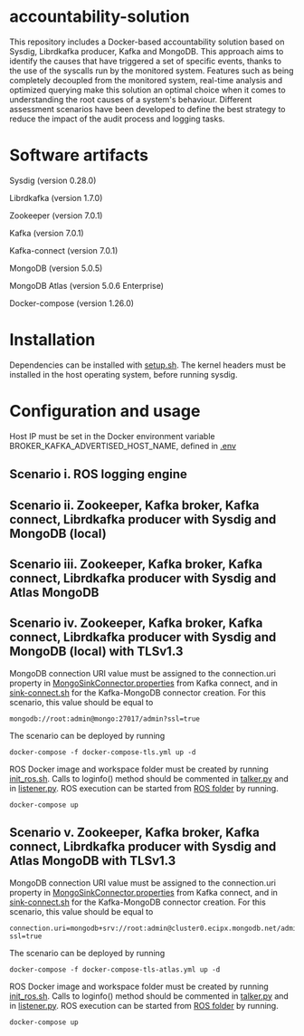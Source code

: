 # accountability-solution
This repository includes a Docker-based accountability solution based on Sysdig, Librdkafka producer, Kafka and MongoDB. This approach aims to identify the causes that have triggered a set of specific events, thanks to the use of the syscalls run by the monitored system. Features such as being completely decoupled from the monitored system, real-time analysis and optimized querying make this solution an optimal choice when it comes to understanding the root causes of a system's behaviour. Different assessment scenarios have been developed to define the best strategy to reduce the impact of the audit process and logging tasks.

# Software artifacts
Sysdig (version 0.28.0)

Librdkafka (version 1.7.0)

Zookeeper (version 7.0.1)

Kafka (version 7.0.1)

Kafka-connect (version 7.0.1)

MongoDB (version 5.0.5)

MongoDB Atlas (version 5.0.6 Enterprise)

Docker-compose (version 1.26.0)

# Installation
Dependencies can be installed with [setup.sh](https://github.com/inflfb00/accountability-docker-solution/blob/main/setup.sh).
The kernel headers must be installed in the host operating system, before running sysdig.

# Configuration and usage
Host IP must be set in the Docker environment variable BROKER_KAFKA_ADVERTISED_HOST_NAME, defined in [.env](https://github.com/inflfb00/accountability-docker-solution/blob/main/.env#L13)
## Scenario i. ROS logging engine

## Scenario ii. Zookeeper, Kafka broker, Kafka connect, Librdkafka producer with Sysdig and MongoDB (local)

## Scenario iii. Zookeeper, Kafka broker, Kafka connect, Librdkafka producer with Sysdig and Atlas MongoDB

## Scenario iv. Zookeeper, Kafka broker, Kafka connect, Librdkafka producer with Sysdig and MongoDB (local) with TLSv1.3
MongoDB connection URI value must be assigned to the connection.uri property in [MongoSinkConnector.properties](https://github.com/inflfb00/accountability-docker-solution/blob/main/mongodb-kafka-connect/etc/MongoSinkConnector.properties) from Kafka connect, and in [sink-connect.sh](https://github.com/inflfb00/accountability-docker-solution/blob/main/kafka/scripts/sink-connect.sh) for the Kafka-MongoDB connector creation. For this scenario, this value should be equal to
```
mongodb://root:admin@mongo:27017/admin?ssl=true
```
The scenario can be deployed by running
```
docker-compose -f docker-compose-tls.yml up -d
```
ROS Docker image and workspace folder must be created by running [init_ros.sh](https://github.com/inflfb00/accountability-docker-solution/blob/main/ros/init_ros.sh).
Calls to loginfo() method should be commented in [talker.py](https://github.com/inflfb00/accountability-docker-solution/tree/main/ros/src/talker.py#L50) and in [listener.py](https://github.com/inflfb00/accountability-docker-solution/tree/main/ros/src/listener.py#L54).
ROS execution can be started from [ROS folder](https://github.com/inflfb00/accountability-docker-solution/tree/main/ros) by running. 
```
docker-compose up
```

## Scenario v. Zookeeper, Kafka broker, Kafka connect, Librdkafka producer with Sysdig and Atlas MongoDB with TLSv1.3
MongoDB connection URI value must be assigned to the connection.uri property in [MongoSinkConnector.properties](https://github.com/inflfb00/accountability-docker-solution/blob/main/mongodb-kafka-connect/etc/MongoSinkConnector.properties) from Kafka connect, and in [sink-connect.sh](https://github.com/inflfb00/accountability-docker-solution/blob/main/kafka/scripts/sink-connect.sh) for the Kafka-MongoDB connector creation. For this scenario, this value should be equal to
```
connection.uri=mongodb+srv://root:admin@cluster0.ecipx.mongodb.net/admin?ssl=true
```
The scenario can be deployed by running
```
docker-compose -f docker-compose-tls-atlas.yml up -d
```
ROS Docker image and workspace folder must be created by running [init_ros.sh](https://github.com/inflfb00/accountability-docker-solution/blob/main/ros/init_ros.sh).
Calls to loginfo() method should be commented in [talker.py](https://github.com/inflfb00/accountability-docker-solution/tree/main/ros/src/talker.py#L50) and in [listener.py](https://github.com/inflfb00/accountability-docker-solution/tree/main/ros/src/listener.py#L54).
ROS execution can be started from [ROS folder](https://github.com/inflfb00/accountability-docker-solution/tree/main/ros) by running. 
```
docker-compose up
```


